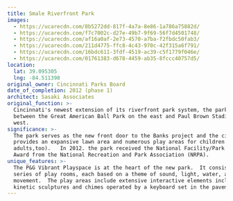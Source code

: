 ```yaml
---
title: Smale Riverfront Park
images:
  - https://ucarecdn.com/8b5272dd-817f-4a7a-8e86-1a786a75882d/
  - https://ucarecdn.com/f7c7002c-d27e-49b7-9f69-56f7d4501748/
  - https://ucarecdn.com/af16a0af-2e73-4570-a7ba-f2fbdc50fab3/
  - https://ucarecdn.com/211d4775-ffc8-4c43-970c-42f315a6f791/
  - https://ucarecdn.com/16bdc611-3fdf-4519-ac39-c5f1779f046e/
  - https://ucarecdn.com/01761383-d678-4459-ab35-8fccc40757d5/
location:
  lat: 39.095305
  lng: -84.511398
original_owner: Cincinnati Parks Board
date_of_completion: 2012 (phase 1)
architect: Sasaki Associates
original_function: >-
  Cincinnati's newest extension of its riverfront park system, the park extends
  between the Great American Ball Park on the east and Paul Brown Stadium to the
  west.
significance: >-
  The park serves as the new front door to the Banks project and the city.  It
  provides an expansive lawn area and numerous play areas for children (and some
  adults,too).   In 2012. the park received the National Facility/Park Design
  Award from the National Recreation and Park Association (NRPA).
unique_features: >-
  The P&G Vibrant Playspace is at the heart of the new park.  It consists of a
  series of play rooms, each based on a theme of sound, light, water, and
  movement.  The play areas include extensive interactive elements including
  kinetic sculptures and chimes operated by a keyboard set in the pavement.
---
```

